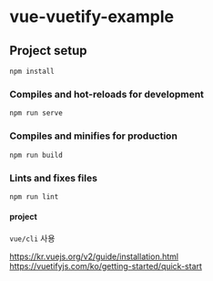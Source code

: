 # vue-vuetify-example

## Project setup
```
npm install
```

### Compiles and hot-reloads for development
```
npm run serve
```

### Compiles and minifies for production
```
npm run build
```

### Lints and fixes files
```
npm run lint
```

#### project
`vue/cli` 사용

https://kr.vuejs.org/v2/guide/installation.html
https://vuetifyjs.com/ko/getting-started/quick-start